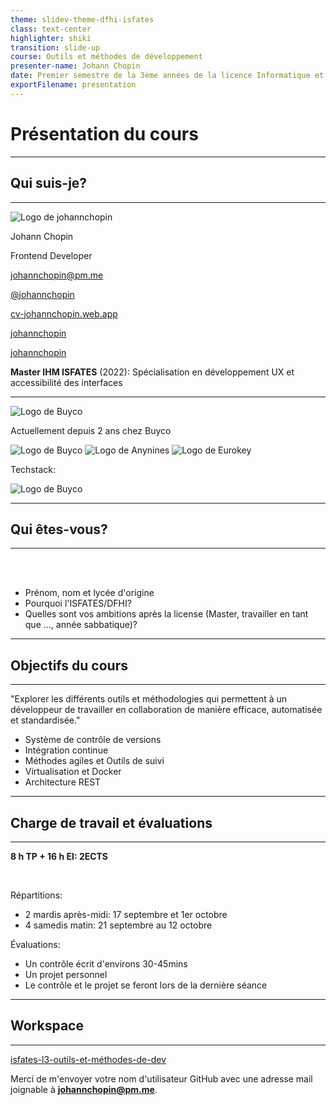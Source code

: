 ```yaml
---
theme: slidev-theme-dfhi-isfates
class: text-center
highlighter: shiki
transition: slide-up  
course: Outils et méthodes de développement
presenter-name: Johann Chopin
date: Premier semestre de la 3ème années de la licence Informatique et ingénierie du web.
exportFilename: presentation
---
```


# Présentation du cours

---

## Qui suis-je?
<Hr />

<div class="grid grid-cols-2 gap-4 mt-10">
<div>
  <div class="flex items-center gap-2 mb-10">
    <img src="/images/my-logo.png" class="w-15 !rounded-full" alt="Logo de johannchopin"/>
    <div>
      <p class="!m-0 font-bold	">Johann Chopin</p>
      <p class="!m-0 text-sm">Frontend Developer</p>
    </div>
  </div>

  [<mdi-envelope /> johannchopin@pm.me](mailto:johannchopin@pm.me)

  [<mdi-github /> @johannchopin](https://github.com/johannchopin)

  [<mdi-web /> cv-johannchopin.web.app](https://cv-johannchopin.web.app)

  [<mdi-linkedin /> johannchopin](https://www.linkedin.com/in/johannchopin/)

  [<mdi-stackoverflow /> johannchopin](https://stackoverflow.com/users/8583669/johannchopin)
</div>

<div class="flex flex-col">

**Master IHM ISFATES** (2022): Spécialisation en développement UX et accessibilité des interfaces

<hr/>

<img src="/images/buyco.png" class="w-1/5 !border-0 mt-5" alt="Logo de Buyco"/>
<p class="!m-0 text-sm">Actuellement depuis 2 ans chez Buyco</p>

<div class="flex gap-10">
  <img src="/images/dryad.png" class="w-1/5 !border-0 mt-5" alt="Logo de Buyco"/>
  <img src="/images/anynines.png" class="w-1/5 h-auto !border-0 mt-5" alt="Logo de Anynines"/>
  <img src="/images/eurokey.png" class="w-1/5 !border-0 mt-5" alt="Logo de Eurokey"/>
</div>

<p class="text !mt-10 !mb-0 flex">Techstack:</p>
<p class="text-3xl !mt-0 flex">
  <mdi-nodejs />
  <mdi-language-typescript />
  <mdi-react />
  <img src="/images/svelte.svg" class="!border-0 w-10 h-10" alt="Logo de Buyco"/>
  <mdi-sass />
  <mdi-docker />
</p>

</div>
</div>

---

## Qui êtes-vous?
<Hr />

<br />
<br />

<v-clicks>

* Prénom, nom et lycée d'origine
* Pourquoi l'ISFATES/DFHI?
* Quelles sont vos ambitions après la license (Master, travailler en tant que ..., année sabbatique)?
</v-clicks>

---

## Objectifs du cours
<Hr />

<p class="text-center italic !my-10">"Explorer les différents outils et méthodologies qui permettent à un développeur de travailler en collaboration de manière efficace, automatisée et standardisée."</p>

<v-clicks>

* Système de contrôle de versions
* Intégration continue
* Méthodes agiles et Outils de suivi
* Virtualisation et Docker
* Architecture REST
</v-clicks>

---

## Charge de travail et évaluations
<Hr />

**8 h TP + 16 h EI: 2ECTS**

<br />

Répartitions:

* 2 mardis après-midi: 17 septembre et 1er octobre
* 4 samedis matin: 21 septembre au 12 octobre

<v-click>

Évaluations:

* Un contrôle écrit d'environs 30-45mins
* Un projet personnel
* Le contrôle et le projet se feront lors de la dernière séance
</v-click>

---

## Workspace
<Hr />

<p class="text-2xl text-center !mt-20">

[<mdi-github /> isfates-l3-outils-et-méthodes-de-dev](https://github.com/isfates-l3-outils-et-methodes-de-dev)
</p>


<p class="text-center !mt-10">

Merci de m'envoyer votre nom d'utilisateur GitHub avec une adresse mail joignable à **[johannchopin@pm.me](mailto:johannchopin@pm.me)**.
</p>
